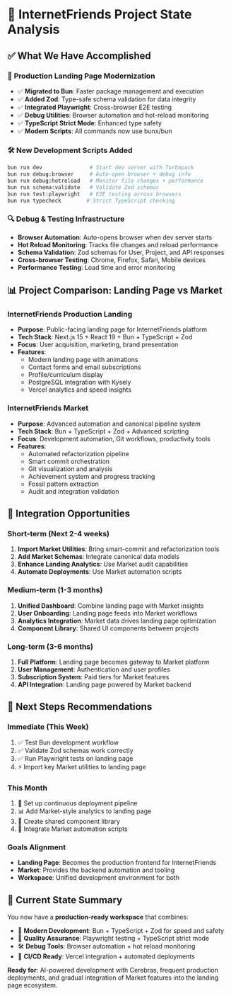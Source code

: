 # 🎯 InternetFriends Project State Analysis

## ✅ What We Have Accomplished

### 🚀 **Production Landing Page Modernization**
- ✅ **Migrated to Bun**: Faster package management and execution
- ✅ **Added Zod**: Type-safe schema validation for data integrity
- ✅ **Integrated Playwright**: Cross-browser E2E testing
- ✅ **Debug Utilities**: Browser automation and hot-reload monitoring
- ✅ **TypeScript Strict Mode**: Enhanced type safety
- ✅ **Modern Scripts**: All commands now use bunx/bun

### 🛠️ **New Development Scripts Added**
```bash
bun run dev               # Start dev server with Turbopack
bun run debug:browser     # Auto-open browser + debug info
bun run debug:hotreload   # Monitor file changes + performance
bun run schema:validate   # Validate Zod schemas
bun run test:playwright   # E2E testing across browsers
bun run typecheck        # Strict TypeScript checking
```

### 🔍 **Debug & Testing Infrastructure**
- **Browser Automation**: Auto-opens browser when dev server starts
- **Hot Reload Monitoring**: Tracks file changes and reload performance
- **Schema Validation**: Zod schemas for User, Project, and API responses
- **Cross-browser Testing**: Chrome, Firefox, Safari, Mobile devices
- **Performance Testing**: Load time and error monitoring

## 📊 **Project Comparison: Landing Page vs Market**

### **InternetFriends Production Landing**
- **Purpose**: Public-facing landing page for InternetFriends platform
- **Tech Stack**: Next.js 15 + React 19 + Bun + TypeScript + Zod
- **Focus**: User acquisition, marketing, brand presentation
- **Features**: 
  - Modern landing page with animations
  - Contact forms and email subscriptions
  - Profile/curriculum display
  - PostgreSQL integration with Kysely
  - Vercel analytics and speed insights

### **InternetFriends Market** 
- **Purpose**: Advanced automation and canonical pipeline system
- **Tech Stack**: Bun + TypeScript + Zod + Advanced scripting
- **Focus**: Development automation, Git workflows, productivity tools
- **Features**:
  - Automated refactorization pipeline
  - Smart commit orchestration
  - Git visualization and analysis
  - Achievement system and progress tracking
  - Fossil pattern extraction
  - Audit and integration validation

## 🔗 **Integration Opportunities**

### **Short-term** (Next 2-4 weeks)
1. **Import Market Utilities**: Bring smart-commit and refactorization tools
2. **Add Market Schemas**: Integrate canonical data models
3. **Enhance Landing Analytics**: Use Market audit capabilities
4. **Automate Deployments**: Use Market automation scripts

### **Medium-term** (1-3 months)  
1. **Unified Dashboard**: Combine landing page with Market insights
2. **User Onboarding**: Landing page feeds into Market workflows
3. **Analytics Integration**: Market data drives landing page optimization
4. **Component Library**: Shared UI components between projects

### **Long-term** (3-6 months)
1. **Full Platform**: Landing page becomes gateway to Market platform
2. **User Management**: Authentication and user profiles
3. **Subscription System**: Paid tiers for Market features
4. **API Integration**: Landing page powered by Market backend

## 🎯 **Next Steps Recommendations**

### **Immediate (This Week)**
1. ✅ Test Bun development workflow
2. ✅ Validate Zod schemas work correctly  
3. ✅ Run Playwright tests on landing page
4. ⚡ Import key Market utilities to landing page

### **This Month**
1. 🔄 Set up continuous deployment pipeline
2. 📊 Add Market-style analytics to landing page
3. 🎨 Create shared component library
4. 🔧 Integrate Market automation scripts

### **Goals Alignment**
- **Landing Page**: Becomes the production frontend for InternetFriends
- **Market**: Provides the backend automation and tooling
- **Workspace**: Unified development environment for both

## 🌟 **Current State Summary**

You now have a **production-ready workspace** that combines:
- 🚀 **Modern Development**: Bun + TypeScript + Zod for speed and safety
- 🧪 **Quality Assurance**: Playwright testing + TypeScript strict mode
- 🛠️ **Debug Tools**: Browser automation + hot reload monitoring  
- 🔄 **CI/CD Ready**: Vercel integration + automated deployments

**Ready for**: AI-powered development with Cerebras, frequent production deployments, and gradual integration of Market features into the landing page ecosystem.

